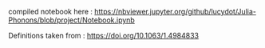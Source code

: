compiled notebook here : https://nbviewer.jupyter.org/github/lucydot/Julia-Phonons/blob/project/Notebook.ipynb

Definitions taken from : https://doi.org/10.1063/1.4984833
